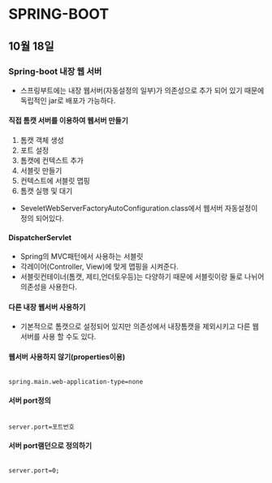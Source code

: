 # SPRING-BOOT

## 10월 18일

### Spring-boot 내장 웹 서버

* 스프링부트에는 내장 웹서버(자동설정의 일부)가 의존성으로 추가 되어 있기 때문에 독립적인 jar로 배포가 가능하다.

#### 직접 톰캣 서버를 이용하여 웹서버 만들기
1. 톰캣 객체 생성
2. 포트 설정
3. 톰캣에 컨텍스트 추가
4. 서블릿 만들기
5. 컨텍스트에 서블릿 맵핑
6. 톰캣 실행 및 대기

* SeveletWebServerFactoryAutoConfiguration.class에서 웹서버 자동설정이 정의 되어있다.

#### DispatcherServlet
* Spring의 MVC패턴에서 사용하는 서블릿
* 각레이어(Controller, View)에 맞게 맵핑을 시켜준다.
* 서블릿컨테이너(톰캣, 제티,언더토우등)는 다양하기 때문에 서블릿이랑 둘로 나뉘어 의존성을 사용한다.

#### 다른 내장 웹서버 사용하기
* 기본적으로 톰캣으로 설정되어 있지만 의존성에서 내장톰캣을 제외시키고 다른 웹서버를 사용 할 수도 있다.

#### 웹서버 사용하지 않기(properties이용)
<pre><code>
spring.main.web-application-type=none
</pre></code>

#### 서버 port정의
<pre><code>
server.port=포트번호
</pre></code>

#### 서버 port램던으로 정의하기
<pre><code>
server.port=0;
</pre></code>

